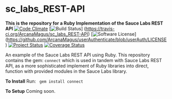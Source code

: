 # sc_labs_REST-API
**This is the repository for a Ruby Implementation of the Sauce Labs REST API** 
[![Code Climate](https://codeclimate.com/repos/55c9249c6956801861000b17/badges/e99b10830d0473e5cfaf/gpa.svg)](https://codeclimate.com/repos/55c9249c6956801861000b17/feed)
[![Build Status](https://travis-ci.org/ArcanaMagus/sc_labs_REST-API.svg?branch=Ruby)]
(https://travis-ci.org/ArcanaMagus/sc_labs_REST-API)
[![Software License](https://img.shields.io/badge/license-MIT-brightgreen.svg)]
(https://github.com/ArcanaMagus/userAuthenticate/blob/userAuth/LICENSE)
[![Project Status](https://stillmaintained.com/ArcanaMagus/sc_labs_REST-API.png)](https://stillmaintained.com/ArcanaMagus/sc_labs_REST-API)
[![Coverage Status](https://coveralls.io/repos/ArcanaMagus/sc_labs_REST-API/badge.svg?branch=Ruby&service=github)](https://coveralls.io/github/ArcanaMagus/sc_labs_REST-API?branch=Ruby)


An example of the Sauce Labs REST API using Ruby.
 This repository contains the gem:
 <code>connect</code> which is used in tandem with Sauce Labs REST API,
 as a more sophisticated implement of Ruby libraries into direct,
 function with provided modules in the Sauce Labs library.

**To Install**
Run:
<code> gem install connect </code>

**To Setup**
Coming soon.
